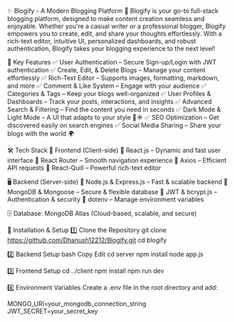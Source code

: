 ✨ Blogify - A Modern Blogging Platform 🚀
Blogify is your go-to full-stack blogging platform, designed to make content creation seamless and enjoyable. Whether you're a casual writer or a professional blogger, Blogify empowers you to create, edit, and share your thoughts effortlessly. With a rich-text editor, intuitive UI, personalized dashboards, and robust authentication, Blogify takes your blogging experience to the next level!

🌟 Key Features
✅ User Authentication – Secure Sign-up/Login with JWT authentication
✅ Create, Edit, & Delete Blogs – Manage your content effortlessly
✅ Rich-Text Editor – Supports images, formatting, markdown, and more
✅ Comment & Like System – Engage with your audience
✅ Categories & Tags – Keep your blogs well-organized
✅ User Profiles & Dashboards – Track your posts, interactions, and insights
✅ Advanced Search & Filtering – Find the content you need in seconds
✅ Dark Mode & Light Mode – A UI that adapts to your style 🌙☀️
✅ SEO Optimization – Get discovered easily on search engines
✅ Social Media Sharing – Share your blogs with the world 🌍

🛠️ Tech Stack
🎨 Frontend (Client-side)
🚀 React.js – Dynamic and fast user interface
🚀 React Router – Smooth navigation experience
🚀 Axios – Efficient API requests
🚀 React-Quill – Powerful rich-text editor

🖥 Backend (Server-side)
🔧 Node.js & Express.js – Fast & scalable backend
🔧 MongoDB & Mongoose – Secure & flexible database
🔧 JWT & bcrypt.js – Authentication & security
🔧 dotenv – Manage environment variables

🗄 Database: MongoDB Atlas (Cloud-based, scalable, and secure)

🚀 Installation & Setup
1️⃣ Clone the Repository 
git clone https://github.com/Dhanush12212/Blogify.git
cd blogify

2️⃣ Backend Setup
bash
Copy
Edit
cd server
npm install
node app.js

3️⃣ Frontend Setup 
cd ../client
npm install
npm run dev

4️⃣ Environment Variables
Create a .env file in the root directory and add:

MONGO_URI=your_mongodb_connection_string
JWT_SECRET=your_secret_key